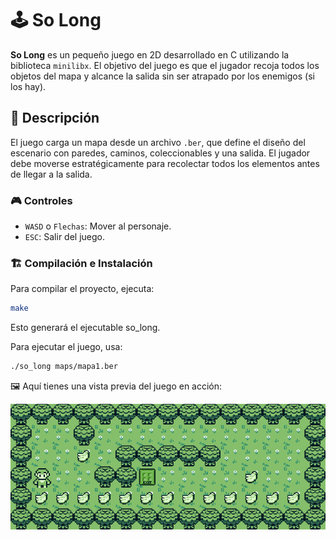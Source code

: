 # 🕹️ So Long

**So Long** es un pequeño juego en 2D desarrollado en C utilizando la biblioteca `minilibx`. El objetivo del juego es que el jugador recoja todos los objetos del mapa y alcance la salida sin ser atrapado por los enemigos (si los hay).

## 📜 Descripción

El juego carga un mapa desde un archivo `.ber`, que define el diseño del escenario con paredes, caminos, coleccionables y una salida. El jugador debe moverse estratégicamente para recolectar todos los elementos antes de llegar a la salida.

### 🎮 Controles

- `WASD` o `Flechas`: Mover al personaje.  
- `ESC`: Salir del juego.  

### 🏗️ Compilación e Instalación

Para compilar el proyecto, ejecuta:

```bash
make
```
Esto generará el ejecutable so_long.

Para ejecutar el juego, usa:

````bash
./so_long maps/mapa1.ber
````

🖼️ Aquí tienes una vista previa del juego en acción:

![Gameplay](gif/gameplay.gif)
